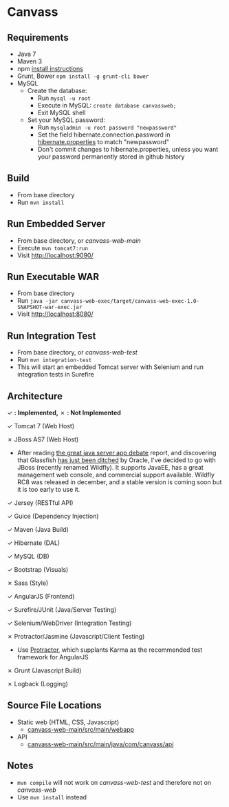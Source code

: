 Canvass
=======

Requirements
------------
- Java 7
- Maven 3
- npm [install instructions](https://gist.github.com/isaacs/579814#file-only-git-all-the-way-sh)
- Grunt, Bower ```npm install -g grunt-cli bower```
- MySQL
  - Create the database:
    - Run ```mysql -u root```
    - Execute in MySQL: ```create database canvassweb;```
    - Exit MySQL shell
  - Set your MySQL password:
    - Run ```mysqladmin -u root password "newpassword"```
    - Set the field hibernate.connection.password in  [hibernate.properties](canvass-web-main/src/main/resources/hibernate.properties) to match "newpassword"
    - Don't commit changes to hibernate.properties, unless you want your password permanently stored in github history

Build
------------
- From base directory
- Run ```mvn install```

Run Embedded Server
-------------------
- From base directory, or *canvass-web-main*
- Execute ```mvn tomcat7:run```
- Visit [http://localhost:9090/](http://localhost:9090/)

Run Executable WAR
----------------
- From base directory
- Run ```java -jar canvass-web-exec/target/canvass-web-exec-1.0-SNAPSHOT-war-exec.jar```
- Visit [http://localhost:8080/](http://localhost:8080/)

Run Integration Test
--------------------
- From base directory, or *canvass-web-test*
- Run ```mvn integration-test```
- This will start an embedded Tomcat server with Selenium and run integration tests in Surefire

Architecture
------------
&#x2713; **: Implemented,** &#x2717; **: Not Implemented**

&#x2713; Tomcat 7 (Web Host)

&#x2717; JBoss AS7 (Web Host)
  - After reading [the great java server app debate](http://zeroturnaround.com/rebellabs/the-great-java-application-server-debate-with-tomcat-jboss-glassfish-jetty-and-liberty-profile/) report, and discovering that Glassfish [has just been ditched](http://www.zdnet.com/oracle-abandons-commercial-support-for-glassfish-jee-server-7000022945/) by Oracle, I've decided to go with JBoss (recently renamed Wildfly).  It supports JavaEE, has a great management web console, and commercial support available.  Wildfly RC8 was released in december, and a stable version is coming soon but it is too early to use it.

&#x2713; Jersey (RESTful API)

&#x2713; Guice (Dependency Injection)

&#x2713; Maven (Java Build)

&#x2713; Hibernate (DAL)

&#x2713; MySQL (DB)

&#x2713; Bootstrap (Visuals)

&#x2717; Sass (Style)

&#x2713; AngularJS (Frontend)

&#x2713; Surefire/JUnit (Java/Server Testing)

&#x2713; Selenium/WebDriver (Integration Testing)

&#x2717; Protractor/Jasmine (Javascript/Client Testing)
- Use [Protractor](http://www.asgarddesigns.com.au/2013/11/end-to-end-testing-with-angularjs-protractor-grunt-and-maven/), which supplants Karma as the recommended test framework for AngularJS

&#x2717; Grunt (Javascript Build)

&#x2717; Logback (Logging)

Source File Locations
-----
- Static web (HTML, CSS, Javascript)
  - [canvass-web-main/src/main/webapp](canvass-web-main/src/main/webapp)
- API
  - [canvass-web-main/src/main/java/com/canvass/api](canvass-web-main/src/main/java/com/canvass/api)

Notes
-----
- ```mvn compile``` will not work on *canvass-web-test* and therefore not on *canvass-web*
- Use ```mvn install``` instead
